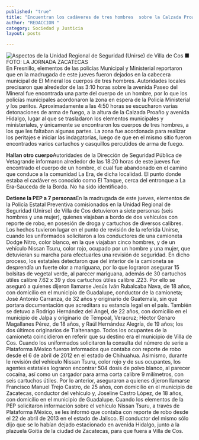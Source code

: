 ```yaml
---
published: "true"
title: "Encuentran los cadáveres de tres hombres  sobre la Calzada Proaño, en El Mineral"
author: "REDACCION "
category: Sociedad y Justicia
layout: posts

---
```


![Aspectos de la Unidad Regional de Seguridad (Unirse) de Villa de Cos 
■ FOTO: LA JORNADA ZACATECAS ](http://i.imgur.com/XEDpnIXm.jpg)
En Fresnillo, elementos de las policías Municipal y Ministerial reportaron que en la madrugada de este jueves fueron dejados en la cabecera municipal de El Mineral los cuerpos de tres hombres.
Autoridades locales precisaron que alrededor de las 3:10 horas sobre la avenida Paseo del Mineral fue encontrada una parte del cuerpo de un hombre, por lo que los policías municipales acordonaron la zona en espera de la Policía Ministerial y los peritos.
Aproximadamente a las 4:50 horas se escucharon varias detonaciones de arma de fuego, a la altura de la Calzada Proaño y avenida Hidalgo, lugar al que se trasladaron los elementos municipales y ministeriales, y únicamente se encontraron los cuerpos de tres hombres, a los que les faltaban algunas partes.
La zona fue acordonada para realizar los peritajes e iniciar las indagatorias, luego de que en el mismo sitio fueron encontrados varios cartuchos y casquillos percutidos de arma de fuego.

**Hallan otro cuerpo**Autoridades de la Dirección de Seguridad Pública de Vetagrande informaron alrededor de las 18:20 horas de este jueves fue encontrado el cuerpo de un hombre, el cual fue abandonado en el camino que conduce a la comunidad La Era, de dicha localidad.
El punto donde estaba el cadáver es conocido como El Tanque, cerca del entronque a La Era-Sauceda de la Borda. No ha sido identificado.

**Detiene la PEP a 7 personas**En la madrugada de este jueves, elementos de la Policía Estatal Preventiva comisionados en la Unidad Regional de Seguridad (Unirse) de Villa de Cos detuvieron a siete personas (seis hombres y una mujer), quienes viajaban a bordo de dos vehículos con reporte de robo, en posesión de droga y cartuchos de diversos calibres.
Los hechos tuvieron lugar en el punto de revisión de la referida Unirse, cuando los uniformados solicitaron a los conductores de una camioneta Dodge Nitro, color blanco, en la que viajaban cinco hombres, y de un vehículo Nissan Tsuru, color rojo, ocupado por un hombre y una mujer, que detuvieran su marcha para efectuarles una revisión de seguridad.
En dicho proceso, los estatales detectaron que del interior de la camioneta se desprendía un fuerte olor a mariguana, por lo que lograron asegurar 15 bolsitas de vegetal verde, al parecer mariguana, además de 30 cartuchos útiles calibre 7.62 x 39 y dos cartuchos útiles calibre .223.
Por ello se aseguró a quienes dijeron llamarse Jesús Iván Rubalcaba Nava, de 18 años, con domicilio en el municipio de Guadalupe, conductor de la camioneta; José Antonio Carranza, de 32 años y originario de Guatemala, sin que portara documentación que acreditara su estancia legal en el país.
También se detuvo a Rodrigo Hernández del Angel, de 22 años, con domicilio en el municipio de Jalpa y originario de Tempoal, Veracruz; Héctor Genaro Magallanes Pérez, de 18 años, y Raúl Hernández Alegría, de 19 años; los dos últimos originarios de Tlaltenango.
Todos los ocupantes de la camioneta coincidieron en referir que su destino era el municipio de Villa de Cos.
Cuando los uniformados solicitaron la consulta del número de serie a Plataforma México fueron informados que contaba con reporte de robo desde el 6 de abril de 2012 en el estado de Chihuahua.
Asimismo, durante le revisión del vehículo Nissan Tsuru, color rojo y de sus ocupantes, los agentes estatales lograron encontrar 504 dosis de polvo blanco, al parecer cocaína, así como un cargador para arma corta calibre 9 milímetros, con seis cartuchos útiles.
Por lo anterior, aseguraron a quienes dijeron llamarse Francisco Manuel Trejo Castro, de 25 años, con domicilio en el municipio de Zacatecas, conductor del vehículo y, Joseline Castro López, de 18 años, con domicilio en el municipio de Guadalupe.
Cuando los elementos de la PEP solicitaron información sobre el vehículo Nissan Tsuru, a través de Plataforma México, se les informó que contaba con reporte de robo desde el 22 de abril de 2013 en el estado de Jalisco.
El conductor del mismo sólo dijo que se lo habían dejado estacionado en avenida Hidalgo, junto a la plazuela Goitia de la ciudad de Zacatecas, para que fuera a Villa de Cos.
